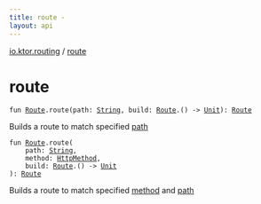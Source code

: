 ```yaml
---
title: route - 
layout: api
---
```


<div class='api-docs-breadcrumbs'><a href="index.html">io.ktor.routing</a> / <a href="./route.html">route</a></div>

# route

<div class="overload-group" markdown="1">

<div class="signature"><code><span class="keyword">fun </span><a href="-route/index.html"><span class="identifier">Route</span></a><span class="symbol">.</span><span class="identifier">route</span><span class="symbol">(</span><span class="parameterName" id="io.ktor.routing$route(io.ktor.routing.Route, kotlin.String, kotlin.Function1((io.ktor.routing.Route, kotlin.Unit)))/path">path</span><span class="symbol">:</span>&nbsp;<a href="https://kotlinlang.org/api/latest/jvm/stdlib/kotlin/-string/index.html"><span class="identifier">String</span></a><span class="symbol">, </span><span class="parameterName" id="io.ktor.routing$route(io.ktor.routing.Route, kotlin.String, kotlin.Function1((io.ktor.routing.Route, kotlin.Unit)))/build">build</span><span class="symbol">:</span>&nbsp;<a href="-route/index.html"><span class="identifier">Route</span></a><span class="symbol">.</span><span class="symbol">(</span><span class="symbol">)</span>&nbsp;<span class="symbol">-&gt;</span>&nbsp;<a href="https://kotlinlang.org/api/latest/jvm/stdlib/kotlin/-unit/index.html"><span class="identifier">Unit</span></a><span class="symbol">)</span><span class="symbol">: </span><a href="-route/index.html"><span class="identifier">Route</span></a></code></div>

Builds a route to match specified <a href="route.html#io.ktor.routing$route(io.ktor.routing.Route, kotlin.String, kotlin.Function1((io.ktor.routing.Route, kotlin.Unit)))/path">path</a>

</div>
<div class="overload-group" markdown="1">

<div class="signature"><code><span class="keyword">fun </span><a href="-route/index.html"><span class="identifier">Route</span></a><span class="symbol">.</span><span class="identifier">route</span><span class="symbol">(</span><br/>&nbsp;&nbsp;&nbsp;&nbsp;<span class="parameterName" id="io.ktor.routing$route(io.ktor.routing.Route, kotlin.String, io.ktor.http.HttpMethod, kotlin.Function1((io.ktor.routing.Route, kotlin.Unit)))/path">path</span><span class="symbol">:</span>&nbsp;<a href="https://kotlinlang.org/api/latest/jvm/stdlib/kotlin/-string/index.html"><span class="identifier">String</span></a><span class="symbol">, </span><br/>&nbsp;&nbsp;&nbsp;&nbsp;<span class="parameterName" id="io.ktor.routing$route(io.ktor.routing.Route, kotlin.String, io.ktor.http.HttpMethod, kotlin.Function1((io.ktor.routing.Route, kotlin.Unit)))/method">method</span><span class="symbol">:</span>&nbsp;<a href="../io.ktor.http/-http-method/index.html"><span class="identifier">HttpMethod</span></a><span class="symbol">, </span><br/>&nbsp;&nbsp;&nbsp;&nbsp;<span class="parameterName" id="io.ktor.routing$route(io.ktor.routing.Route, kotlin.String, io.ktor.http.HttpMethod, kotlin.Function1((io.ktor.routing.Route, kotlin.Unit)))/build">build</span><span class="symbol">:</span>&nbsp;<a href="-route/index.html"><span class="identifier">Route</span></a><span class="symbol">.</span><span class="symbol">(</span><span class="symbol">)</span>&nbsp;<span class="symbol">-&gt;</span>&nbsp;<a href="https://kotlinlang.org/api/latest/jvm/stdlib/kotlin/-unit/index.html"><span class="identifier">Unit</span></a><br/><span class="symbol">)</span><span class="symbol">: </span><a href="-route/index.html"><span class="identifier">Route</span></a></code></div>

Builds a route to match specified <a href="route.html#io.ktor.routing$route(io.ktor.routing.Route, kotlin.String, io.ktor.http.HttpMethod, kotlin.Function1((io.ktor.routing.Route, kotlin.Unit)))/method">method</a> and <a href="route.html#io.ktor.routing$route(io.ktor.routing.Route, kotlin.String, io.ktor.http.HttpMethod, kotlin.Function1((io.ktor.routing.Route, kotlin.Unit)))/path">path</a>

</div>
